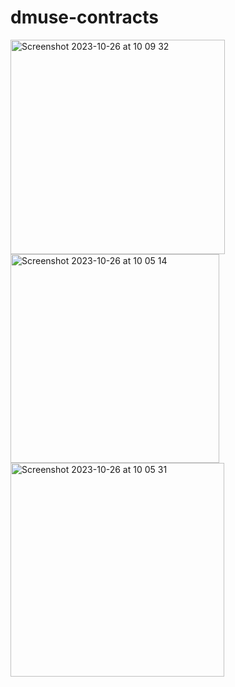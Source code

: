 # dmuse-contracts
<img width="343" alt="Screenshot 2023-10-26 at 10 09 32" src="https://github.com/sebamiro/dmuse-contracts/assets/26301892/b964840d-86f9-4a90-950b-68005164cfec">
<img width="334" alt="Screenshot 2023-10-26 at 10 05 14" src="https://github.com/sebamiro/dmuse-contracts/assets/26301892/aad46731-3a5e-4e21-ae0c-fa297181c0ec">
<img width="342" alt="Screenshot 2023-10-26 at 10 05 31" src="https://github.com/sebamiro/dmuse-contracts/assets/26301892/4251e5ec-d933-49fb-9c26-f66a67470584">
